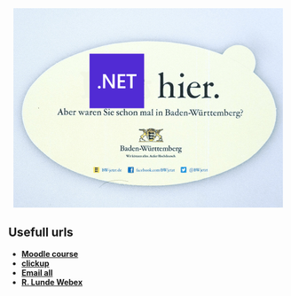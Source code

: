 <center><img src="assets/logo.png" height="360"/></center>

## Usefull urls
* [**Moodle course**](https://moodle-thu.de/course/view.php?id=1341)
* [**clickup**](https://app.clickup.com/30321066/v/b/4-54339670-2)
* [**Email all**](mailto:wilkia01@thu.de;daunth01@thu.de;kastlu01@thu.de;krenmo01@thu.de;filafa01@thu.de;hunsem01@thu.de;merkni02@thu.de;blocjo01@thu.de)
* [**R. Lunde Webex**](https://thu.webex.com/meet/ruediger.lunde)